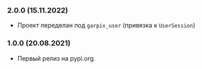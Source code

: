 ### 2.0.0 (15.11.2022)

- Проект переделан под `garpix_user` (привязка к `UserSession`)

### 1.0.0 (20.08.2021)

- Первый релиз на pypi.org.

